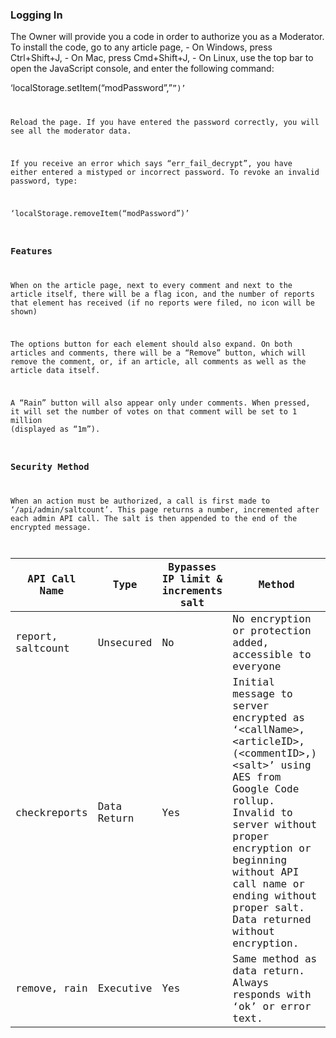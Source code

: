 ### Logging In

 The Owner will provide you a code in order to authorize you as a Moderator. To install the code, go to any article page,
    - On Windows, press Ctrl+Shift+J,
    - On Mac, press Cmd+Shift+J,
    - On Linux, use the top bar to open the JavaScript console,
and enter the following command:

‘localStorage.setItem(“modPassword”,”<code>”)’

Reload the page. If you have entered the password correctly, you will see all the moderator data.

If you receive an error which says “err_fail_decrypt”, you have either entered a mistyped or incorrect password. To revoke an invalid password, type:

‘localStorage.removeItem(“modPassword”)’

### Features

When on the article page, next to every comment and next to the article itself, there will be a flag icon, and the number of reports that element has received (if no reports were filed, no icon will be shown)

The options button for each element should also expand. On both articles and comments, there will be a “Remove” button, which will remove the comment, or, if an article, all comments as well as the article data itself.

A “Rain” button will also appear only under comments. When pressed, it will set the number of votes on that comment will be set to 1 million (displayed as “1m”).

### Security Method

When an action must be authorized, a call is first made to ‘/api/admin/saltcount’. This page returns a number, incremented after each admin API call. The salt is then appended to the end of the encrypted message.

| API Call Name     | Type        | Bypasses IP limit & increments salt | Method                                                    |
|-------------------|-------------|-------------------------------------|-----------------------------------------------------------|
| report, saltcount | Unsecured   | No                                  | No encryption or protection added, accessible to everyone |
| checkreports        | Data Return | Yes                                 | Initial message to server encrypted as ‘&lt;callName>,&lt;articleID>,(&lt;commentID>,)&lt;salt>’ using AES from Google Code rollup. Invalid to server without proper encryption or beginning without API call name or ending without proper salt. Data returned without encryption. |
| remove, rain      | Executive   | Yes                                 | Same method as data return. Always responds with ‘ok’ or error text. |
